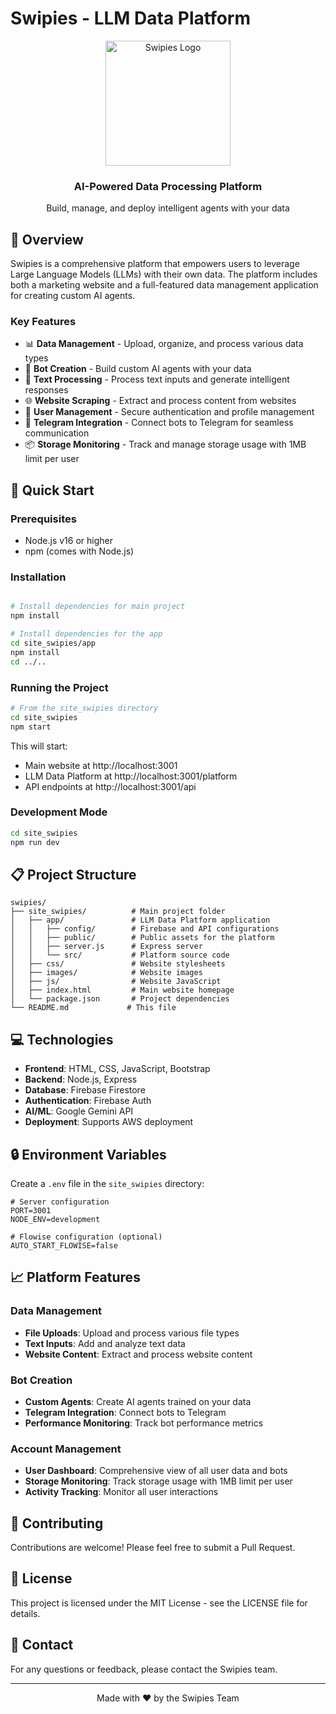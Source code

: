 # Swipies - LLM Data Platform

<div align="center">
  <img src="site_swipies/images/logo.png" alt="Swipies Logo" width="200">
  <h3 align="center">AI-Powered Data Processing Platform</h3>
  <p align="center">Build, manage, and deploy intelligent agents with your data</p>
</div>

## 🌟 Overview

Swipies is a comprehensive platform that empowers users to leverage Large Language Models (LLMs) with their own data. The platform includes both a marketing website and a full-featured data management application for creating custom AI agents.

### Key Features

- 📊 **Data Management** - Upload, organize, and process various data types
- 🤖 **Bot Creation** - Build custom AI agents with your data
- 📝 **Text Processing** - Process text inputs and generate intelligent responses
- 🌐 **Website Scraping** - Extract and process content from websites
- 👤 **User Management** - Secure authentication and profile management
- 📱 **Telegram Integration** - Connect bots to Telegram for seamless communication
- 📦 **Storage Monitoring** - Track and manage storage usage with 1MB limit per user

## 🚀 Quick Start

### Prerequisites

- Node.js v16 or higher
- npm (comes with Node.js)

### Installation

```bash

# Install dependencies for main project
npm install

# Install dependencies for the app
cd site_swipies/app
npm install
cd ../.. 
```

### Running the Project

```bash
# From the site_swipies directory
cd site_swipies
npm start
```

This will start:
- Main website at http://localhost:3001
- LLM Data Platform at http://localhost:3001/platform
- API endpoints at http://localhost:3001/api

### Development Mode

```bash
cd site_swipies
npm run dev
```

## 📋 Project Structure

```
swipies/
├── site_swipies/          # Main project folder
│   ├── app/               # LLM Data Platform application
│   │   ├── config/        # Firebase and API configurations
│   │   ├── public/        # Public assets for the platform
│   │   ├── server.js      # Express server
│   │   └── src/           # Platform source code
│   ├── css/               # Website stylesheets
│   ├── images/            # Website images
│   ├── js/                # Website JavaScript
│   ├── index.html         # Main website homepage
│   └── package.json       # Project dependencies
└── README.md             # This file
```

## 💻 Technologies

- **Frontend**: HTML, CSS, JavaScript, Bootstrap
- **Backend**: Node.js, Express
- **Database**: Firebase Firestore
- **Authentication**: Firebase Auth
- **AI/ML**: Google Gemini API
- **Deployment**: Supports AWS deployment

## 🔒 Environment Variables

Create a `.env` file in the `site_swipies` directory:

```
# Server configuration
PORT=3001
NODE_ENV=development

# Flowise configuration (optional)
AUTO_START_FLOWISE=false
```

## 📈 Platform Features

### Data Management

- **File Uploads**: Upload and process various file types
- **Text Inputs**: Add and analyze text data
- **Website Content**: Extract and process website content

### Bot Creation

- **Custom Agents**: Create AI agents trained on your data
- **Telegram Integration**: Connect bots to Telegram
- **Performance Monitoring**: Track bot performance metrics

### Account Management

- **User Dashboard**: Comprehensive view of all user data and bots
- **Storage Monitoring**: Track storage usage with 1MB limit per user
- **Activity Tracking**: Monitor all user interactions

## 🤝 Contributing

Contributions are welcome! Please feel free to submit a Pull Request.

## 📄 License

This project is licensed under the MIT License - see the LICENSE file for details.

## 📧 Contact

For any questions or feedback, please contact the Swipies team.

---

<p align="center">Made with ❤️ by the Swipies Team</p>
